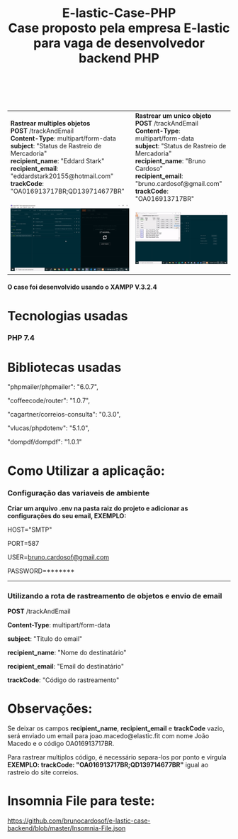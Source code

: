 <h1 align="center">
  E-lastic-Case-PHP<br>
  Case proposto pela empresa E-lastic para vaga de desenvolvedor backend PHP
</h1>
<br>
<br>
<br>
<br>
<table>
  <tr>
    <td>
      <b>Rastrear multiples objetos</b><br>
      <b>POST</b> /trackAndEmail<br>
      <b>Content-Type</b>: multipart/form-data<br>
      <b>subject</b>: "Status de Rastreio de Mercadoria"<br>
      <b>recipient_name</b>: "Eddard Stark"<br>
      <b>recipient_email</b>: "eddardstark20155@hotmail.com"<br>
      <b>trackCode</b>: "OA016913717BR;QD139714677BR"<br>
    </td>
    <td>
      <b>Rastrear um unico objeto</b><br>
      <b>POST</b> /trackAndEmail<br>
      <b>Content-Type</b>: multipart/form-data<br>
      <b>subject</b>: "Status de Rastreio de Mercadoria"<br>
      <b>recipient_name</b>: "Bruno Cardoso"<br>
      <b>recipient_email</b>: "bruno.cardosof@gmail.com"<br>
      <b>trackCode</b>: "OA016913717BR"<br>
    </td>
  </tr>
  <tr>
    <td><img src="/multiples-objects.gif"></td>
    <td><img src="/single-object.gif"></td>
  </tr>
 </table>
 
<h4>O case foi desenvolvido usando o XAMPP V.3.2.4</h4>

<h1 align="left">
  Tecnologias usadas
</h1>

<h3> PHP 7.4 </h3>

<h1 align="left">
  Bibliotecas usadas
</h1>

"phpmailer/phpmailer": "6.0.7",

"coffeecode/router": "1.0.7",

"cagartner/correios-consulta": "0.3.0",

"vlucas/phpdotenv": "5.1.0",

"dompdf/dompdf": "1.0.1"

<h1 align="left"> Como Utilizar a aplicação: </h1>

<h3>Configuração das variaveis de ambiente</h3>
<b>Criar um arquivo .env na pasta raiz do projeto e adicionar as configurações do seu email, EXEMPLO:</b>

HOST="SMTP"

PORT=587

USER=bruno.cardosof@gmail.com

PASSWORD=*******
*********************************************************************
<h3>Utilizando a rota de rastreamento de objetos e envio de email</h3>

<b>POST</b> /trackAndEmail

<b>Content-Type</b>: multipart/form-data

<b>subject</b>: "Titulo do email"

<b>recipient_name</b>: "Nome do destinatário"

<b>recipient_email</b>: "Email do destinatário"

<b>trackCode</b>: "Código do rastreamento"

<h1 align="left"> Observações: </h1>
Se deixar os campos <b>recipient_name</b>, <b>recipient_email</b> e <b>trackCode</b> vazio, será enviado um email para joao.macedo@elastic.fit com nome João Macedo e o código OA016913717BR.


Para rastrear multiplos código, é necessário separa-los por ponto e virgula <b>EXEMPLO: trackCode: "OA016913717BR;QD139714677BR"</b> igual ao rastreio do site correios.

<h1 align="left">
  Insomnia File para teste:
</h1>

https://github.com/brunocardosof/e-lastic-case-backend/blob/master/Insomnia-File.json
